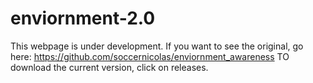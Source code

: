 # enviornment-2.0
This webpage is under development.
If you want to see the original, go here: https://github.com/soccernicolas/enviornment_awareness
TO download the current version, click on releases.

